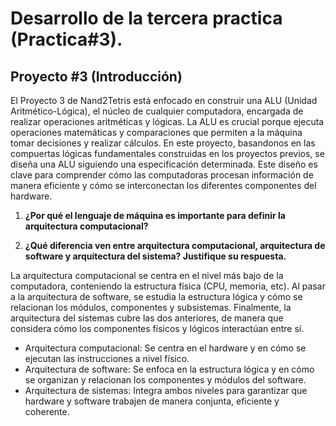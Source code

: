 # Desarrollo de la tercera practica (Practica#3).

## Proyecto #3 (Introducción)

El Proyecto 3 de Nand2Tetris está enfocado en construir una ALU (Unidad Aritmético-Lógica), el núcleo de cualquier computadora, encargada de realizar operaciones aritméticas y lógicas. La ALU 
es crucial porque ejecuta operaciones matemáticas y comparaciones que permiten a la máquina tomar decisiones y realizar cálculos.
En este proyecto, basandonos en las compuertas lógicas fundamentales construidas en los proyectos previos, se diseña una ALU siguiendo una especificación determinada. Este diseño es clave para 
comprender cómo las computadoras procesan información de manera eficiente y cómo se interconectan los diferentes componentes del hardware.


1. **¿Por qué el lenguaje de máquina es importante para definir la arquitectura computacional?**

2. **¿Qué diferencia ven entre arquitectura computacional, arquitectura de software y arquitectura del sistema? Justifique su respuesta.**

La arquitectura computacional se centra en el nivel más bajo de la computadora, conteniendo la estructura física (CPU, memoria, etc). Al pasar a la arquitectura de software, se estudia la 
estructura lógica y cómo se relacionan los módulos, componentes y subsistemas. Finalmente, la arquitectura del sistemas cubre las dos anteriores, de manera que considera cómo los componentes 
físicos y lógicos interactúan entre sí.

- Arquitectura computacional: Se centra en el hardware y en cómo se ejecutan las instrucciones a nivel físico.
- Arquitectura de software: Se enfoca en la estructura lógica y en cómo se organizan y relacionan los componentes y módulos del software.
- Arquitectura de sistemas: Integra ambos niveles para garantizar que hardware y software trabajen de manera conjunta, eficiente y coherente.


